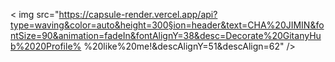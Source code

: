 <!-- <img src="https://capsule-render.vercel.app/api?type=wave&color=auto&height=300&section=header&text=CHA%20JIMIN&fontSize=90" /> -->


< img src="https://capsule-render.vercel.app/api?type=waving&color=auto&height=300§ion=header&text=CHA%20JIMIN&fontSize=90&animation=fadeIn&fontAlignY=38&desc=Decorate%20GitanyHub%2020Profile% %20like%20me!&descAlignY=51&descAlign=62" />
